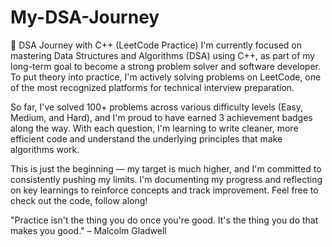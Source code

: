 # My-DSA-Journey

🚀 DSA Journey with C++ (LeetCode Practice)
I'm currently focused on mastering Data Structures and Algorithms (DSA) using C++, as part of my long-term goal to become a strong problem solver and software developer. To put theory into practice, I'm actively solving problems on LeetCode, one of the most recognized platforms for technical interview preparation.

So far, I've solved 100+ problems across various difficulty levels (Easy, Medium, and Hard), and I'm proud to have earned 3 achievement badges along the way. With each question, I'm learning to write cleaner, more efficient code and understand the underlying principles that make algorithms work.

This is just the beginning — my target is much higher, and I'm committed to consistently pushing my limits. I'm documenting my progress and reflecting on key learnings to reinforce concepts and track improvement. Feel free to check out the code, follow along!

"Practice isn't the thing you do once you're good. It's the thing you do that makes you good." – Malcolm Gladwell
